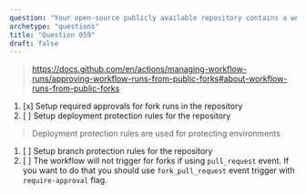 ```yaml
---
question: "Your open-source publicly available repository contains a workflow with a `pull_request` event trigger. How can you require approvals for workflow runs triggered from forks of your repository?"
archetype: "questions"
title: "Question 059"
draft: false
---
```


> https://docs.github.com/en/actions/managing-workflow-runs/approving-workflow-runs-from-public-forks#about-workflow-runs-from-public-forks
1. [x] Setup required approvals for fork runs in the repository
1. [ ] Setup deployment protection rules for the repository
> Deployment protection rules are used for protecting environments
1. [ ] Setup branch protection rules for the repository
1. [ ] The workflow will not trigger for forks if using `pull_request` event. If you want to do that you should use `fork_pull_request` event trigger with `require-approval` flag.
